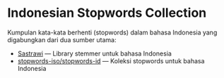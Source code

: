 # Indonesian Stopwords Collection

Kumpulan kata-kata berhenti (stopwords) dalam bahasa Indonesia yang digabungkan dari dua sumber utama:

- [Sastrawi](https://pypi.org/project/Sastrawi/) — Library stemmer untuk bahasa Indonesia
- [stopwords-iso/stopwords-id](https://github.com/stopwords-iso/stopwords-id) — Koleksi stopwords untuk bahasa Indonesia
